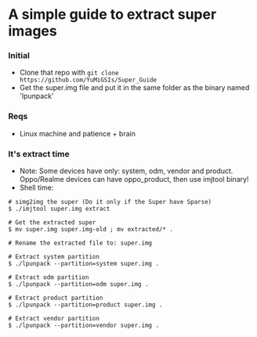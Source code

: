 # A simple guide to extract super images

### Initial
* Clone that repo with ```git clone https://github.com/YuMiGSIs/Super_Guide```
* Get the super.img file and put it in the same folder as the binary named 'lpunpack'

### Reqs
* Linux machine and patience + brain

### It's extract time
* Note: Some devices have only: system, odm, vendor and product. Oppo/Realme devices can have oppo_product, then use imjtool binary!
* Shell time:
```
# simg2img the super (Do it only if the Super have Sparse)
$ ./imjtool super.img extract

# Get the extracted super
$ mv super.img super.img-old ; mv extracted/* .

# Rename the extracted file to: super.img

# Extract system partition
$ ./lpunpack --partition=system super.img .

# Extract odm partition
$ ./lpunpack --partition=odm super.img .

# Extract product partition
$ ./lpunpack --partition=product super.img .

# Extract vendor partition
$ ./lpunpack --partition=vendor super.img .
```
